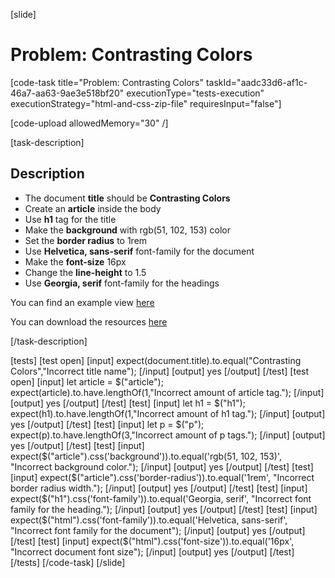 [slide]

# Problem: Contrasting Colors

[code-task title="Problem: Contrasting Colors" taskId="aadc33d6-af1c-46a7-aa63-9ae3e518bf20" executionType="tests-execution" executionStrategy="html-and-css-zip-file" requiresInput="false"]

[code-upload allowedMemory="30" /]

[task-description]

## Description

* The document **title** should be **Contrasting Colors** 
* Create an **article** inside the body
* Use **h1** tag for the title
* Make the **background** with rgb(51, 102, 153) color
* Set the **border radius** to 1rem
* Use **Helvetica, sans-serif** font-family for the document
* Make the **font-size** 16px
* Change the **line-height** to 1.5
* Use **Georgia, serif** font-family for the headings

You can find an example view [here](https://i.imgur.com/Jys4q2I.png)

You can download the resources [here](https://mega.nz/file/rJhD0Szb#yCjY2c0tsolvu0TqKsFCfSmhRTFyesWBQpgip8tByV4)

[/task-description]

[tests]
[test open]
[input]
expect(document.title).to.equal("Contrasting Colors","Incorrect title name");
[/input]
[output]
yes
[/output]
[/test]
[test open]
[input]
let article = $("article");
expect(article).to.have.lengthOf(1,"Incorrect amount of article tag.");
[/input]
[output]
yes
[/output]
[/test]
[test]
[input]
let h1 = $("h1");
expect(h1).to.have.lengthOf(1,"Incorrect amount of h1 tag.");
[/input]
[output]
yes
[/output]
[/test]
[test]
[input]
let p = $("p");
expect(p).to.have.lengthOf(3,"Incorrect amount of p tags.");
[/input]
[output]
yes
[/output]
[/test]
[test]
[input]
expect($("article").css('background')).to.equal('rgb(51, 102, 153)', "Incorrect background color.");
[/input]
[output]
yes
[/output]
[/test]
[test]
[input]
expect($("article").css('border-radius')).to.equal('1rem', "Incorrect border radius width.");
[/input]
[output]
yes
[/output]
[/test]
[test]
[input]
expect($("h1").css('font-family')).to.equal('Georgia, serif', "Incorrect font family for the heading.");
[/input]
[output]
yes
[/output]
[/test]
[test]
[input]
expect($("html").css('font-family')).to.equal('Helvetica, sans-serif', "Incorrect font family for the document");
[/input]
[output]
yes
[/output]
[/test]
[test]
[input]
expect($("html").css('font-size')).to.equal('16px', "Incorrect document font size");
[/input]
[output]
yes
[/output]
[/test]
[/tests]
[/code-task]
[/slide]
